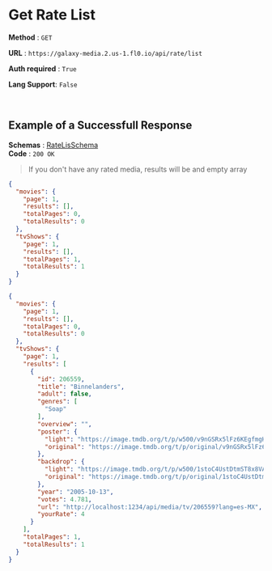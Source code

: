 # Get Rate List

**Method** : `GET`

**URL** : `https://galaxy-media.2.us-1.fl0.io/api/rate/list`

**Auth required** : `True`

**Lang Support**: `False` 

<br />

## Example of a Successfull Response

**Schemas** : [RateLisSchema](./schema.md) <br />
**Code** : `200 OK` <br />
> If you don't have any rated media, results will be and empty array <br />

```json
{
  "movies": {
    "page": 1,
    "results": [],
    "totalPages": 0,
    "totalResults": 0
  },
  "tvShows": {
    "page": 1,
    "results": [],
    "totalPages": 1,
    "totalResults": 1
  }
}
```

```json
{
  "movies": {
    "page": 1,
    "results": [],
    "totalPages": 0,
    "totalResults": 0
  },
  "tvShows": {
    "page": 1,
    "results": [
      {
        "id": 206559,
        "title": "Binnelanders",
        "adult": false,
        "genres": [
          "Soap"
        ],
        "overview": "",
        "poster": {
          "light": "https://image.tmdb.org/t/p/w500/v9nGSRx5lFz6KEgfmgHJMSgaARC.jpg",
          "original": "https://image.tmdb.org/t/p/original/v9nGSRx5lFz6KEgfmgHJMSgaARC.jpg"
        },
        "backdrop": {
          "light": "https://image.tmdb.org/t/p/w500/1stoC4UstDtmST8x8VATtf08KfL.jpg",
          "original": "https://image.tmdb.org/t/p/original/1stoC4UstDtmST8x8VATtf08KfL.jpg"
        },
        "year": "2005-10-13",
        "votes": 4.781,
        "url": "http://localhost:1234/api/media/tv/206559?lang=es-MX",
        "yourRate": 4
      }
    ],
    "totalPages": 1,
    "totalResults": 1
  }
}
```
